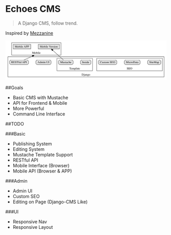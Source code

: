# Echoes CMS

> A Django CMS, follow trend.

Inspired by [Mezzanine](https://github.com/stephenmcd/mezzanine)

![Echoes CMS](./docs/architecture.jpg)

##Goals

- Basic CMS with Mustache
- API for Frontend & Mobile
- More Powerful
- Command Line Interface

##TODO

###Basic

- Publishing System
- Editing System
- Mustache Template Support
- RESTful API
- Mobile Interface (Browser)
- Mobile API (Browser & APP)

###Admin

- Admin UI
- Custom SEO
- Editing on Page (Django-CMS Like)

###UI

- Responsive Nav
- Responsive Layout

